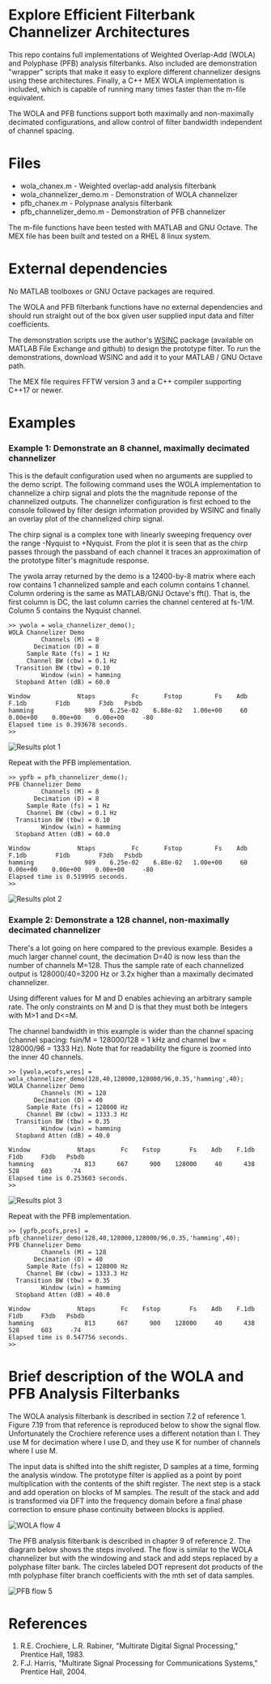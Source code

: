 # Explore Efficient Filterbank Channelizer Architectures

This repo contains full implementations of Weighted Overlap-Add (WOLA) and Polyphase (PFB) analysis filterbanks. Also included are demonstration "wrapper" scripts that make it easy to explore different channelizer designs using these architectures. Finally, a C++ MEX WOLA implementation is included, which is capable of running many times faster than the m-file equivalent.

The WOLA and PFB functions support both maximally and non-maximally decimated configurations, and allow control of filter bandwidth independent of channel spacing.

# Files
* wola_chanex.m - Weighted overlap-add analysis filterbank
* wola_channelizer_demo.m - Demonstration of WOLA channelizer
* pfb_chanex.m - Polypnase analysis filterbank
* pfb_channelizer_demo.m - Demonstration of PFB channelizer

The m-file functions have been tested with MATLAB and GNU Octave. The MEX file has been built and tested on a RHEL 8 linux system.

# External dependencies

No MATLAB toolboxes or GNU Octave packages are required.

The WOLA and PFB filterbank functions have no external dependencies and should run straight out of the box given user supplied input data and filter coefficients.

The demonstration scripts use the author's [WSINC](https://www.mathworks.com/matlabcentral/fileexchange/181174-wsinc) package (available on MATLAB File Exchange and github) to design the prototype filter. To run the demonstrations, download WSINC and add it to your MATLAB / GNU Octave path.

The MEX file requires FFTW version 3 and a C++ compiler supporting C++17 or newer.

# Examples

### Example 1: Demonstrate an 8 channel, maximally decimated channelizer
This is the default configuration used when no arguments are supplied to the demo script. The following command uses the WOLA implementation to channelize a chirp signal and plots the the magnitude reponse of the channelized outputs. The channelizer configuration is first echoed to the console followed by filter design information provided by WSINC and finally an overlay plot of the channelized chirp signal. 

The chirp signal is a complex tone with linearly sweeping frequency over the range -Nyquist to +Nyquist. From the plot it is seen that as the chirp passes through the passband of each channel it traces an approximation of the prototype filter's magnitude response.

The ywola array returned by the demo is a 12400-by-8 matrix where each row contains 1 channelized sample and each column contains 1 channel. Column ordering is the same as MATLAB/GNU Octave's fft(). That is, the first column is DC, the last column carries the channel centered at fs-1/M. Column 5 contains the Nyquist channel.
```
>> ywola = wola_channelizer_demo();
WOLA Channelizer Demo
         Channels (M) = 8
       Decimation (D) = 8
     Sample Rate (fs) = 1 Hz
     Channel BW (cbw) = 0.1 Hz
  Transition BW (tbw) = 0.10
         Window (win) = hamming
  Stopband Atten (dB) = 60.0

Window             Ntaps          Fc       Fstop         Fs    Adb       F.1db        F1db        F3db   Psbdb
hamming              989    6.25e-02    6.88e-02   1.00e+00     60    0.00e+00    0.00e+00    0.00e+00     -80
Elapsed time is 0.393678 seconds.
>> 
```
![Results plot 1](./images/example_1a.png "WOLA 8 channel max D")

Repeat with the PFB implementation.
```
>> ypfb = pfb_channelizer_demo();
PFB Channelizer Demo
         Channels (M) = 8
       Decimation (D) = 8
     Sample Rate (fs) = 1 Hz
     Channel BW (cbw) = 0.1 Hz
  Transition BW (tbw) = 0.10
         Window (win) = hamming
  Stopband Atten (dB) = 60.0

Window             Ntaps          Fc       Fstop         Fs    Adb       F.1db        F1db        F3db   Psbdb
hamming              989    6.25e-02    6.88e-02   1.00e+00     60    0.00e+00    0.00e+00    0.00e+00     -80
Elapsed time is 0.519995 seconds.
>>
```
![Results plot 2](./images/example_1b.png "PFB 8 channel max D")

### Example 2: Demonstrate a 128 channel, non-maximally decimated channelizer
There's a lot going on here compared to the previous example. Besides a much larger channel count, the decimation D=40 is now less than the number of channels M=128. Thus the sample rate of each channelized output is 128000/40=3200 Hz or 3.2x higher than a maximally decimated channelizer. 

Using different values for M and D enables achieving an arbitrary sample rate. The only constraints on M and D is that they must both be integers with M>1 and D<=M.

The channel bandwidth in this example is wider than the channel spacing (channel spacing: fsin/M = 128000/128 = 1 kHz and channel bw = 128000/96 = 1333 Hz). Note that for readability the figure is zoomed into the inner 40 channels.
```
>> [ywola,wcofs,wres] = wola_channelizer_demo(128,40,128000,128000/96,0.35,'hamming',40);
WOLA Channelizer Demo
         Channels (M) = 128
       Decimation (D) = 40
     Sample Rate (fs) = 128000 Hz
     Channel BW (cbw) = 1333.3 Hz
  Transition BW (tbw) = 0.35
         Window (win) = hamming
  Stopband Atten (dB) = 40.0

Window             Ntaps       Fc    Fstop        Fs    Adb    F.1db     F1db     F3db   Psbdb
hamming              813      667      900    128000     40      438      528      603     -74
Elapsed time is 0.253603 seconds.
>>
```
![Results plot 3](./images/example_2.png "WOLA 128 channel nonmax D zoom plot")

Repeat with the PFB implementation.
```
>> [ypfb,pcofs,pres] = pfb_channelizer_demo(128,40,128000,128000/96,0.35,'hamming',40);
PFB Channelizer Demo
         Channels (M) = 128
       Decimation (D) = 40
     Sample Rate (fs) = 128000 Hz
     Channel BW (cbw) = 1333.3 Hz
  Transition BW (tbw) = 0.35
         Window (win) = hamming
  Stopband Atten (dB) = 40.0

Window             Ntaps       Fc    Fstop        Fs    Adb    F.1db     F1db     F3db   Psbdb
hamming              813      667      900    128000     40      438      528      603     -74
Elapsed time is 0.547756 seconds.
>> 
```

# Brief description of the WOLA and PFB Analysis Filterbanks

The WOLA analysis filterbank is described in section 7.2 of reference 1. Figure 7.19 from that reference is reproduced below to show the signal flow. Unfortunately the Crochiere reference uses a different notation than I. They use M for decimation where I use D, and they use K for number of channels where I use M. 

The input data is shifted into the shift register, D samples at a time, forming the analysis window. The prototype filter is applied as a point by point multiplication with the contents of the shift register. The next step is a stack and add operation on blocks of M samples. The result of the stack and add is transformed via DFT into the frequency domain before a final phase correction to ensure phase continuity between blocks is applied.

![WOLA flow 4](./images/wola_flow_2.png "WOLA algorithm")

The PFB analysis filterbank is described in chapter 9 of reference 2. The diagram below shows the steps involved. The flow is similar to the WOLA channelizer but with the windowing and stack and add steps replaced by a polyphase filter bank. The circles labeled DOT represent dot products of the mth polyphase filter branch coefficients with the mth set of data samples.

![PFB flow 5](./images/pfb_flow_2.png "PFB algorithm")

# References
1. R.E. Crochiere, L.R. Rabiner, "Multirate Digital Signal Processing," Prentice Hall, 1983.
2. F.J. Harris, "Multirate Signal Processing for Communications Systems," Prentice Hall, 2004.
